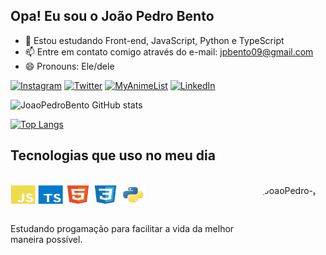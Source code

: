 ## Opa! Eu sou o João Pedro Bento

- 🌱 Estou estudando Front-end, JavaScript, Python e TypeScript
- 📫 Entre em contato comigo através do e-mail: jpbento09@gmail.com
- 😄 Pronouns: Ele/dele

[![Instagram](https://img.shields.io/badge/Instagram-E4405F?style=for-the-badge&logo=instagram&logoColor=white)](https://instagram.com/joao.pedro.bento/)
[![Twitter](https://img.shields.io/badge/Twitter-1DA1F2?style=for-the-badge&logo=twitter&logoColor=white)](https://twitter.com/Saito_no_Hero/)
[![MyAnimeList](https://img.shields.io/badge/Myanimelist-2E51A2?style=for-the-badge&logo=myanimelist&logoColor=white)](https://myanimelist.net/profile/Saito_no_Hero/)
[![LinkedIn](https://img.shields.io/badge/LinkedIn-0077B5?style=for-the-badge&logo=linkedin&logoColor=white)]()

![JoaoPedroBento GitHub stats](https://github-readme-stats.vercel.app/api?username=JoaoPedroBento&show_icons=true&theme=merco)

[![Top Langs](https://github-readme-stats.vercel.app/api/top-langs/?username=JoaoPedroBento)](https://github.com/anuraghazra/github-readme-stats)

## Tecnologias que uso no meu dia
<div style="display: inline_block"><br>
  <img align="center" alt="Joao-Js" height="30" width="40" src="https://raw.githubusercontent.com/devicons/devicon/master/icons/javascript/javascript-plain.svg">
  <img align="center" alt="Joao-Ts" height="30" width="40" src="https://raw.githubusercontent.com/devicons/devicon/master/icons/typescript/typescript-plain.svg">
  <img align="center" alt="Joao-HTML" height="30" width="40" src="https://raw.githubusercontent.com/devicons/devicon/master/icons/html5/html5-original.svg">
  <img align="center" alt="Joao-CSS" height="30" width="40" src="https://raw.githubusercontent.com/devicons/devicon/master/icons/css3/css3-original.svg">
  <img align="center" alt="Joao-Python" height="30" width="40" src="https://raw.githubusercontent.com/devicons/devicon/master/icons/python/python-original.svg">
  <img align="right" alt="JoaoPedro-pic" height="150" style="border-radius:50px;" src="https://instagram.fmii3-1.fna.fbcdn.net/v/t51.2885-19/320199384_205638091928510_2496970933945944638_n.jpg?stp=dst-jpg_s150x150&_nc_ht=instagram.fmii3-1.fna.fbcdn.net&_nc_cat=102&_nc_ohc=Sl1uSEDWREkAX-Qb7m1&edm=AId3EpQBAAAA&ccb=7-5&oh=00_AfAY9NiKOqr6Chc01p-MH_-YjAO8n1MyLBc_8pti1QQLKw&oe=640E065D&_nc_sid=705020">
</div><br/>

Estudando progamação para facilitar a vida da melhor maneira possível.
